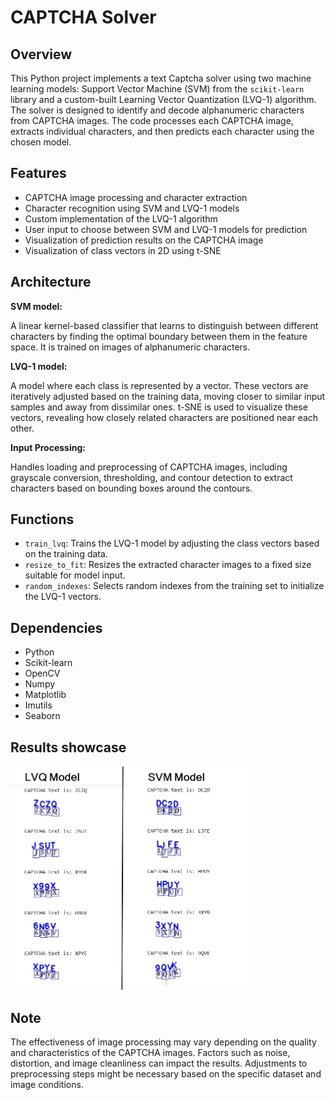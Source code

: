 # CAPTCHA Solver

## Overview
This Python project implements a text Captcha solver using two machine learning models: Support Vector Machine (SVM) from the `scikit-learn` library and a custom-built Learning Vector Quantization (LVQ-1) algorithm. The solver is designed to identify and decode alphanumeric characters from CAPTCHA images. The code processes each CAPTCHA image, extracts individual characters, and then predicts each character using the chosen model.

## Features
* CAPTCHA image processing and character extraction
* Character recognition using SVM and LVQ-1 models
* Custom implementation of the LVQ-1 algorithm
* User input to choose between SVM and LVQ-1 models for prediction
* Visualization of prediction results on the CAPTCHA image
* Visualization of class vectors in 2D using t-SNE

## Architecture
**SVM model:**

A linear kernel-based classifier that learns to distinguish between different characters by finding the optimal boundary between them in the feature space. It is trained on images of alphanumeric characters.

**LVQ-1 model:**

A model where each class is represented by a vector. These vectors are iteratively adjusted based on the training data, moving closer to similar input samples and away from dissimilar ones. t-SNE is used to visualize these vectors, revealing how closely related characters are positioned near each other.

**Input Processing:** 

Handles loading and preprocessing of CAPTCHA images, including grayscale conversion, thresholding, and contour detection to extract characters based on bounding boxes around the contours.

## Functions
* `train_lvq`: Trains the LVQ-1 model by adjusting the class vectors based on the training data.
* `resize_to_fit`: Resizes the extracted character images to a fixed size suitable for model input.
* `random_indexes`: Selects random indexes from the training set to initialize the LVQ-1 vectors.

## Dependencies
* Python
* Scikit-learn
* OpenCV
* Numpy
* Matplotlib
* Imutils
* Seaborn

## Results showcase
<img src="https://github.com/21zasker/Captcha-Solver/blob/main/Screenshot/Captcha_Solver_Showcase.jpg" width="75%" alt="Showcase">

## Note
The effectiveness of image processing may vary depending on the quality and characteristics of the CAPTCHA images. Factors such as noise, distortion, and image cleanliness can impact the results. Adjustments to preprocessing steps might be necessary based on the specific dataset and image conditions.
